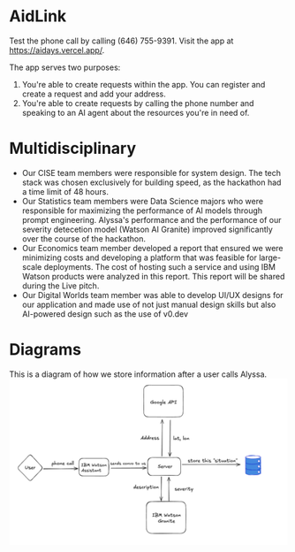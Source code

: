 # AidLink

Test the phone call by calling (646) 755-9391. Visit the app at https://aidays.vercel.app/.

The app serves two purposes:

1. You're able to create requests within the app. You can register and create a request and add your address.
2. You're able to create requests by calling the phone number and speaking to an AI agent about the resources you're in need of.

# Multidisciplinary

- Our CISE team members were responsible for system design. The tech stack was chosen exclusively for building speed, as the hackathon had a time limit of 48 hours.
- Our Statistics team members were Data Science majors who were responsible for maximizing the performance of AI models through prompt engineering. Alyssa's performance and the performance of our severity detecetion model (Watson AI Granite) improved significantly over the course of the hackathon.
- Our Economics team member developed a report that ensured we were minimizing costs and developing a platform that was feasible for large-scale deployments. The cost of hosting such a service and using IBM Watson products were analyzed in this report. This report will be shared during the Live pitch.
- Our Digital Worlds team member was able to develop UI/UX designs for our application and made use of not just manual design skills but also AI-powered design such as the use of v0.dev

# Diagrams

This is a diagram of how we store information after a user calls Alyssa.
![diagram](docs/diagram.png)
